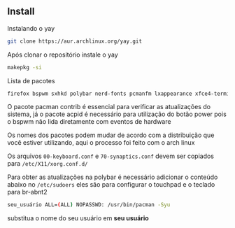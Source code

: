 ## Install
Instalando o yay
```bash
git clone https://aur.archlinux.org/yay.git
```
Após clonar o repositório instale o yay
```bash
makepkg -si
```
Lista de pacotes
```bash
firefox bspwm sxhkd polybar nerd-fonts pcmanfm lxappearance xfce4-terminal feh flameshot network-manager-applet acpi i3lock rofi xorg-xinit xorg sddm vim wget curl xfce4-power-manager yazi git github-cli pacman-contrib acpid picom papirus-icon-theme pavucontrol xorg-server xf86-input-synaptics
```

O pacote pacman contrib é essencial para verificar as atualizações do sistema, já o pacote acpid é necessário para utilização do botão power pois o bspwm não lida diretamente com eventos de hardware

Os nomes dos pacotes podem mudar de acordo com a distribuição que você estiver utilizando, aqui o processo foi feito com o arch linux

Os arquivos `00-keyboard.conf` e `70-synaptics.conf` devem ser copiados para `/etc/X11/xorg.conf.d/`

Para obter as atualizações na polybar é necessário adicionar o conteúdo abaixo no `/etc/sudoers` eles são para configurar o touchpad e o teclado para br-abnt2

```bash
seu_usuário ALL=(ALL) NOPASSWD: /usr/bin/pacman -Syu
```
substitua o nome do seu usuário em **seu usuário**
